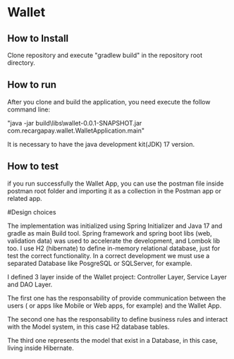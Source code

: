# Wallet

## How to Install

Clone repository and execute "gradlew build" in the repository root directory.

## How to run

After you clone and build the application, you need execute the follow command line:

"java -jar build\libs\wallet-0.0.1-SNAPSHOT.jar com.recargapay.wallet.WalletApplication.main"

It is necessary to have the java development kit(JDK) 17 version.

## How to test
if you run successfully the Wallet App, you can use the postman file inside postman root folder and importing it as a collection in the Postman app or related app.


#Design choices

The implementation was initialized using Spring Initializer and Java 17 and gradle as main Build tool. Spring framework and spring boot libs (web, validation data) was used to accelerate the development,  and Lombok lib too. I use H2 (hibernate) to define in-memory relational database, just for test the correct functionality. 
In a correct development we must use a separated Database like PosgreSQL or SQLServer, for example.

I defined 3 layer inside of the Wallet project: Controller Layer, Service Layer and DAO Layer.

The first one has the responsability of provide communication between the users ( or apps like Mobile or Web apps, for example) and the Wallet App.

The second one has the responsability to define business rules and interact with the Model system, in this case H2 database tables.

The third one represents the model that exist in a Database, in this case, living inside Hibernate.